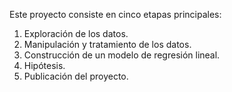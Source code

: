 Este proyecto consiste en cinco etapas principales:
1.	Exploración de los datos.
2.	Manipulación y tratamiento de los datos.
3.	Construcción de un modelo de regresión lineal.
4.	Hipótesis.
5.	Publicación del proyecto.
